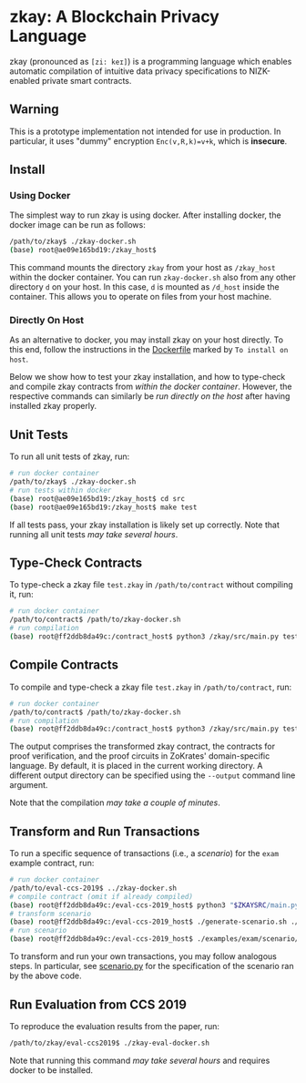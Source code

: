 # zkay: A Blockchain Privacy Language

zkay (pronounced as `[zi: keɪ]`) is a programming language which enables
automatic compilation of intuitive data privacy specifications to NIZK-enabled
private smart contracts.

## Warning

This is a prototype implementation not intended for use in production. In
particular, it uses "dummy" encryption `Enc(v,R,k)=v+k`, which is **insecure**.

## Install

### Using Docker

The simplest way to run zkay is using docker. After installing docker, the docker image can be run
as follows:

```bash
/path/to/zkay$ ./zkay-docker.sh
(base) root@ae09e165bd19:/zkay_host$
```

This command mounts the directory `zkay` from your host as `/zkay_host`
within the docker container. You can run `zkay-docker.sh` also from any other directory `d` on your host.
In this case, `d` is mounted as `/d_host` inside the container.
This allows you to operate on files from your host machine.

### Directly On Host

As an alternative to docker, you may install zkay on your host directly. To this end, follow
the instructions in the [Dockerfile](./install/Dockerfile) marked by `To install on host`.

Below we show how to test your zkay installation, and how to type-check and
compile zkay contracts from _within the docker container_. However, the
respective commands can similarly be _run directly on the host_ after having
installed zkay properly.

## Unit Tests

To run all unit tests of zkay, run:

```bash
# run docker container
/path/to/zkay$ ./zkay-docker.sh
# run tests within docker
(base) root@ae09e165bd19:/zkay_host$ cd src
(base) root@ae09e165bd19:/zkay_host$ make test
```

If all tests pass, your zkay installation is likely set up correctly.
Note that running all unit tests *may take several hours*.

## Type-Check Contracts

To type-check a zkay file `test.zkay` in `/path/to/contract` without compiling it, run:

```bash
# run docker container
/path/to/contract$ /path/to/zkay-docker.sh
# run compilation
(base) root@ff2ddb8da49c:/contract_host$ python3 /zkay/src/main.py test.zkay --type-check
```

## Compile Contracts

To compile and type-check a zkay file `test.zkay` in `/path/to/contract`, run:

```bash
# run docker container
/path/to/contract$ /path/to/zkay-docker.sh
# run compilation
(base) root@ff2ddb8da49c:/contract_host$ python3 /zkay/src/main.py test.zkay
```

The output comprises the transformed zkay contract, the contracts for proof verification, 
and the proof circuits in ZoKrates' domain-specific language. By default, it is placed
in the current working directory. A different output directory can be specified using
the `--output` command line argument.

Note that the compilation *may take a couple of minutes*.

## Transform and Run Transactions

To run a specific sequence of transactions (i.e., a _scenario_) for the `exam`
example contract, run:

```bash
# run docker container
/path/to/eval-ccs-2019$ ../zkay-docker.sh
# compile contract (omit if already compiled)
(base) root@ff2ddb8da49c:/eval-ccs-2019_host$ python3 "$ZKAYSRC/main.py" --output ./examples/exam/compiled ./examples/exam/exam.sol
# transform scenario
(base) root@ff2ddb8da49c:/eval-ccs-2019_host$ ./generate-scenario.sh ./examples/exam
# run scenario
(base) root@ff2ddb8da49c:/eval-ccs-2019_host$ ./examples/exam/scenario/runner.sh
```

To transform and run your own transactions, you may follow analogous steps. In
particular, see [scenario.py](./eval-ccs2019/examples/exam/scenario.py) for the
specification of the scenario ran by the above code.

## Run Evaluation from CCS 2019

To reproduce the evaluation results from the paper, run:

```bash
/path/to/zkay/eval-ccs2019$ ./zkay-eval-docker.sh
```

Note that running this command *may take several hours* and requires docker
to be installed.
